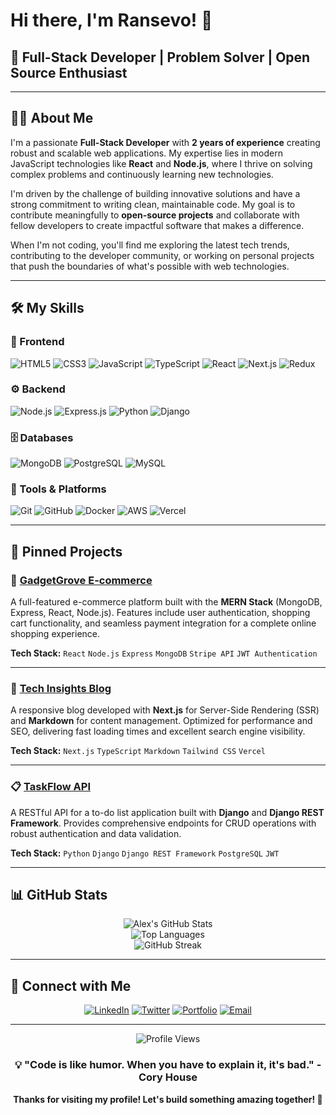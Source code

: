 # Hi there, I'm Ransevo! 👋

## 🚀 Full-Stack Developer | Problem Solver | Open Source Enthusiast

---

## 👨‍💻 About Me

I'm a passionate **Full-Stack Developer** with **2 years of experience** creating robust and scalable web applications. My expertise lies in modern JavaScript technologies like **React** and **Node.js**, where I thrive on solving complex problems and continuously learning new technologies.

I'm driven by the challenge of building innovative solutions and have a strong commitment to writing clean, maintainable code. My goal is to contribute meaningfully to **open-source projects** and collaborate with fellow developers to create impactful software that makes a difference.

When I'm not coding, you'll find me exploring the latest tech trends, contributing to the developer community, or working on personal projects that push the boundaries of what's possible with web technologies.

---

## 🛠️ My Skills

### 🎨 Frontend
![HTML5](https://img.shields.io/badge/HTML5-E34F26?style=for-the-badge&logo=html5&logoColor=white)
![CSS3](https://img.shields.io/badge/CSS3-1572B6?style=for-the-badge&logo=css3&logoColor=white)
![JavaScript](https://img.shields.io/badge/JavaScript-F7DF1E?style=for-the-badge&logo=javascript&logoColor=black)
![TypeScript](https://img.shields.io/badge/TypeScript-007ACC?style=for-the-badge&logo=typescript&logoColor=white)
![React](https://img.shields.io/badge/React-20232A?style=for-the-badge&logo=react&logoColor=61DAFB)
![Next.js](https://img.shields.io/badge/Next.js-000000?style=for-the-badge&logo=next.js&logoColor=white)
![Redux](https://img.shields.io/badge/Redux-593D88?style=for-the-badge&logo=redux&logoColor=white)

### ⚙️ Backend
![Node.js](https://img.shields.io/badge/Node.js-43853D?style=for-the-badge&logo=node.js&logoColor=white)
![Express.js](https://img.shields.io/badge/Express.js-404D59?style=for-the-badge&logo=express&logoColor=white)
![Python](https://img.shields.io/badge/Python-3776AB?style=for-the-badge&logo=python&logoColor=white)
![Django](https://img.shields.io/badge/Django-092E20?style=for-the-badge&logo=django&logoColor=white)

### 🗄️ Databases
![MongoDB](https://img.shields.io/badge/MongoDB-4EA94B?style=for-the-badge&logo=mongodb&logoColor=white)
![PostgreSQL](https://img.shields.io/badge/PostgreSQL-316192?style=for-the-badge&logo=postgresql&logoColor=white)
![MySQL](https://img.shields.io/badge/MySQL-005C84?style=for-the-badge&logo=mysql&logoColor=white)

### 🔧 Tools & Platforms
![Git](https://img.shields.io/badge/Git-F05032?style=for-the-badge&logo=git&logoColor=white)
![GitHub](https://img.shields.io/badge/GitHub-100000?style=for-the-badge&logo=github&logoColor=white)
![Docker](https://img.shields.io/badge/Docker-2496ED?style=for-the-badge&logo=docker&logoColor=white)
![AWS](https://img.shields.io/badge/Amazon_AWS-232F3E?style=for-the-badge&logo=amazon-aws&logoColor=white)
![Vercel](https://img.shields.io/badge/Vercel-000000?style=for-the-badge&logo=vercel&logoColor=white)

---

## 📌 Pinned Projects

### 🛒 [GadgetGrove E-commerce](https://github.com/alexdoedev/gadgetgrove-ecommerce)
A full-featured e-commerce platform built with the **MERN Stack** (MongoDB, Express, React, Node.js). Features include user authentication, shopping cart functionality, and seamless payment integration for a complete online shopping experience.

**Tech Stack:** `React` `Node.js` `Express` `MongoDB` `Stripe API` `JWT Authentication`

---

### 📝 [Tech Insights Blog](https://github.com/alexdoedev/tech-insights-blog)
A responsive blog developed with **Next.js** for Server-Side Rendering (SSR) and **Markdown** for content management. Optimized for performance and SEO, delivering fast loading times and excellent search engine visibility.

**Tech Stack:** `Next.js` `TypeScript` `Markdown` `Tailwind CSS` `Vercel`

---

### 📋 [TaskFlow API](https://github.com/alexdoedev/taskflow-api)
A RESTful API for a to-do list application built with **Django** and **Django REST Framework**. Provides comprehensive endpoints for CRUD operations with robust authentication and data validation.

**Tech Stack:** `Python` `Django` `Django REST Framework` `PostgreSQL` `JWT`

---

## 📊 GitHub Stats

<div align="center">
  <img src="https://github-readme-stats.vercel.app/api?username=Ransevo&show_icons=true&theme=tokyonight&hide_border=true&count_private=true" alt="Alex's GitHub Stats" />
</div>

<div align="center">
  <img src="https://github-readme-stats.vercel.app/api/top-langs/?username=Ransevo&layout=compact&theme=tokyonight&hide_border=true" alt="Top Languages" />
</div>

<div align="center">
  <img src="https://github-readme-streak-stats.herokuapp.com/?user=Ransevo&theme=tokyonight&hide_border=true" alt="GitHub Streak" />
</div>

---

## 🤝 Connect with Me

<div align="center">

[![LinkedIn](https://img.shields.io/badge/LinkedIn-0077B5?style=for-the-badge&logo=linkedin&logoColor=white)](https://www.linkedin.com/in/alexdoedev)
[![Twitter](https://img.shields.io/badge/Twitter-1DA1F2?style=for-the-badge&logo=twitter&logoColor=white)](https://twitter.com/alexdoedev)
[![Portfolio](https://img.shields.io/badge/Portfolio-FF5722?style=for-the-badge&logo=google-chrome&logoColor=white)](https://alexdoedev.com)
[![Email](https://img.shields.io/badge/Email-D14836?style=for-the-badge&logo=gmail&logoColor=white)](mailto:contact@alexdoedev.com)

</div>

---

<div align="center">
  <img src="https://komarev.com/ghpvc/?username=Ransevo&color=blueviolet&style=for-the-badge" alt="Profile Views" />
</div>

<div align="center">
  
### 💡 "Code is like humor. When you have to explain it, it's bad." - Cory House

**Thanks for visiting my profile! Let's build something amazing together! 🚀**

</div>
